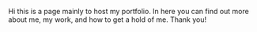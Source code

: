  Hi this is a page mainly to host my portfolio. In here you can find out more about me, my work, and how to get a hold of me. Thank you!
 
